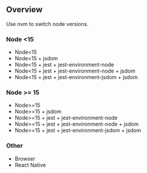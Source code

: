 ## Overview

Use nvm to switch node versions.

### Node <15
- Node<15
- Node<15 + jsdom
- Node<15 + jest + jest-environment-node
- Node<15 + jest + jest-environment-node + jsdom
- Node<15 + jest + jest-environment-jsdom + jsdom

### Node >= 15
- Node>=15
- Node>=15 + jsdom
- Node>=15 + jest + jest-environment-node
- Node>=15 + jest + jest-environment-node + jsdom
- Node>=15 + jest + jest-environment-jsdom + jsdom

### Other
- Browser
- React Native
